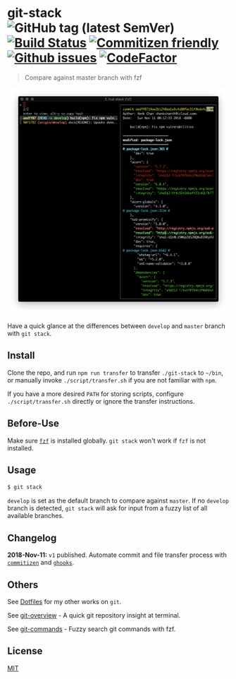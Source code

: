 # git-stack &nbsp;&nbsp; ![GitHub tag (latest SemVer)](https://img.shields.io/github/tag/hankchanocd/git-stack.svg) [![Build Status](https://travis-ci.org/hankchanocd/git-stack.svg?branch=master)](https://travis-ci.org/hankchanocd/git-stack) [![Commitizen friendly](https://img.shields.io/badge/commitizen-friendly-brightgreen.svg)](http://commitizen.github.io/cz-cli/) [![Github issues](https://img.shields.io/github/issues/hankchanocd/git-stack.svg)](https://github.com/hankchanocd/git-stack/issues) [![CodeFactor](https://www.codefactor.io/repository/github/hankchanocd/git-stack/badge)](https://www.codefactor.io/repository/github/hankchanocd/git-stack)

> Compare against master branch with fzf

<p align="center">
<img alt="demo" width="850" src="https://github.com/hankchanocd/git-stack/blob/master/images/demo.png" />
</p>

Have a quick glance at the differences between `develop` and `master` branch with `git stack`.

## Install

Clone the repo, and run `npm run transfer` to transfer `./git-stack` to `~/bin`, or manually invoke `./script/transfer.sh` if you are not familiar with `npm`.

If you have a more desired `PATH` for storing scripts, configure `./script/transfer.sh` directly or ignore the transfer instructions.

## Before-Use

Make sure [`fzf`](https://github.com/junegunn/fzf) is installed globally. `git stack` won't work if `fzf` is not installed.

## Usage

```bash
$ git stack
```

`develop` is set as the default branch to compare against `master`. If no `develop` branch is detected, `git stack` will ask for input from a fuzzy list of all available branches.

## Changelog

**2018-Nov-11:** `v1` published. Automate commit and file transfer process with [`commitizen`](http://commitizen.github.io/cz-cli/) and [`ghooks`](https://github.com/ghooks-org/ghooks).

## Others

See [Dotfiles](https://gitlab.com/hankchanocd/dotfiles) for my other works on `git`.

See [git-overview](https://github.com/hankchanocd/git-overview) - A quick git repository insight at terminal.

See [git-commands](https://github.com/hankchanocd/git-commands) - Fuzzy search git commands with fzf.

## License

[MIT](./LICENSE)
